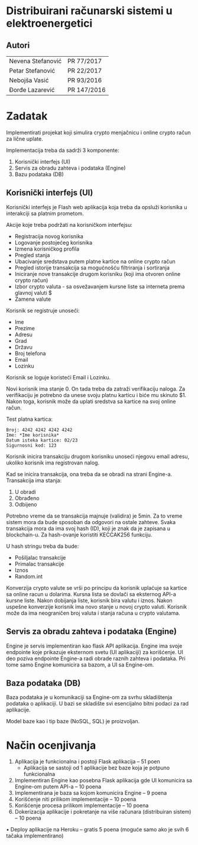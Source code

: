 # Distribuirani računarski sistemi u elektroenergetici

## Autori

<table>
  <tr>
    <td>Nevena Stefanović</td>
    <td>PR 77/2017</td>
  </tr>
  <tr>
    <td>Petar Stefanović</td>
    <td>PR 22/2017</td>
  </tr>
  <tr>
    <td>Nebojša Vasić</td>
    <td>PR 93/2016</td>
  </tr>
  <tr>
    <td>Đorđe Lazarević</td>
    <td>PR 147/2016</td>
  </tr>
  </table>
  
  # Zadatak
  
  Implementirati projekat koji simulira crypto menjačnicu i online crypto račun za lične uplate.
  
  Implementacija treba da sadrži 3 komponente:
  1. Korisnički interfejs (UI)
  2. Servis za obradu zahteva i podataka (Engine)
  3. Bazu podataka (DB)

## Korisnički interfejs (UI)

Korisnički interfejs je Flash web aplikacija koja treba da opsluži korisnika u interakciji sa platnim prometom.

Akcije koje treba podržati na korisničkom interfejsu:
* Registracija novog korisnika
* Logovanje postojećeg korisnika
* Izmena korisničkog profila
* Pregled stanja
* Ubacivanje sredstava putem platne kartice na online crypto račun
* Pregled istorije transakcija sa mogućnošću filtriranja i sortiranja
* Iniciranje nove transakcije drugom korisniku (koji ima otvoren online crypto račun)
* Izbor crypto valuta - sa osvežavanjem kursne liste sa interneta prema glavnoj valuti $
* Zamena valute

Korisnik se registruje unoseći:
* Ime
* Prezime
* Adresu
* Grad
* Državu
* Broj telefona
* Email
* Lozinku

Korisnik se loguje koristeći Email i Lozinku.

Novi korisnik ima stanje 0. On tada treba da zatraži verifikaciju naloga. Za verifikaciju je potrebno da unese svoju platnu karticu i biće mu skinuto $1. Nakon toga, korisnik može da uplati sredstva sa kartice na svoj online račun.


Test platna kartica:
```
Broj: 4242 4242 4242 4242
Ime: *Ime korisnika*
Datum isteka kartice: 02/23
Sigurnosni kod: 123
```

Korisnik inicira transakciju drugom korisniku unoseći njegovu email adresu, ukoliko korisnik ima registrovan nalog.
  
Kad se inicira transakcija, ona treba da se obradi na strani Engine-a. Transakcija ima stanja:
1. U obradi
2. Obrađeno
3. Odbijeno

Potrebno vreme da se transakcija majnuje (validira) je 5min. Za to vreme sistem mora da bude sposoban da odgovori na ostale zahteve. Svaka transakcija mora da ima svoj hash (ID), koji je znak da je zapisana u blockchain-u. Za hash-ovanje koristiti KECCAK256 funkciju.

U hash stringu treba da bude:
* Pošiljalac transakcije
* Primalac transakcije
* Iznos
* Random.int

Konverzija crypto valute se vrši po principu da korisnik uplaćuje sa kartice sa online racun u dolarima. Kursna lista se dovlači sa eksternog API-a kursne liste. Nakon dobijanja liste, korisnik bira valutu i iznos. Nakon uspešne konverzije korisnik ima novo stanje u novoj crypto valuti. Korisnik može da ima neograničen broj valuta i stanja računa u crypto valutama.

## Servis za obradu zahteva i podataka (Engine)

Engine je servis implementiran kao flask API aplikacija. Engine ima svoje endpointe koje prikazuje eksternom svetu (UI aplikaciji) za korišćenje. UI deo poziva endpointe Engine-a radi obrade raznih zahteva i podataka. Pri tome samo Engine komunicira sa bazom, a UI sa Engine-om.

## Baza podataka (DB)

Baza podataka je u komunikaciji sa Engine-om za svrhu skladištenja podataka o aplikaciji. U bazi se skladište svi esencijalno bitni podaci za rad aplikacije. 

Model baze kao i tip baze (NoSQL, SQL) je proizvoljan.

# Način ocenjivanja

1.	Aplikacija je funkcionalna i postoji Flask aplikacija – 51 poen
    -	Aplikacija se sastoji od 1 aplikacije bez baze koja je potpuno funkcionalna
2.	Implementiran Engine kao posebna Flask aplikacija gde UI komunicira sa Engine-om putem API-a – 10 poena
3.	Implementirana je baza sa kojom komunicira Engine – 9 poena
4.	Korišćenje niti prilikom implementacije – 10 poena
5.	Korišćenje procesa prilikom implementacije – 10 poena
6.	Dokerizacija aplikacije i pokretanje na više računara (distribuiran sistem) – 10 poena

•	Deploy aplikacije na Heroku – gratis 5 poena (moguće samo ako je svih 6 tačaka implementirano)
